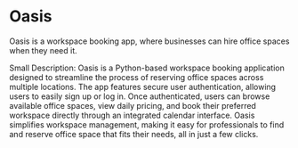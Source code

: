 # Oasis
Oasis is a workspace booking app, where businesses can hire office spaces when they need it. 

Small Description:
Oasis is a Python-based workspace booking application designed to streamline the process of reserving office spaces across multiple locations. The app features secure user authentication, allowing users to easily sign up or log in. Once authenticated, users can browse available office spaces, view daily pricing, and book their preferred workspace directly through an integrated calendar interface. Oasis simplifies workspace management, making it easy for professionals to find and reserve office space that fits their needs, all in just a few clicks.
